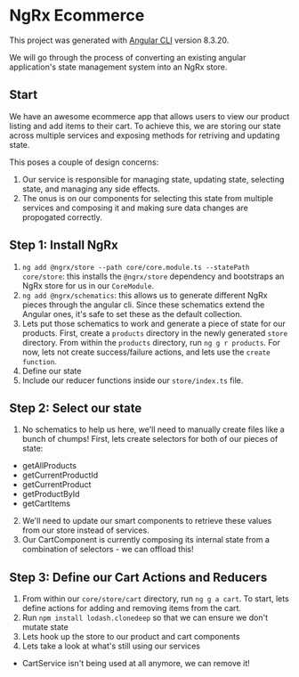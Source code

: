 # NgRx Ecommerce

This project was generated with [Angular CLI](https://github.com/angular/angular-cli) version 8.3.20.

We will go through the process of converting an existing angular application's state management system into an NgRx store.

## Start
We have an awesome ecommerce app that allows users to view our product listing and add items to their cart. To achieve this, we are storing our state across multiple services and exposing methods for retriving and updating state.

This poses a couple of design concerns:
1. Our service is responsible for managing state, updating state, selecting state, and managing any side effects.
2. The onus is on our components for selecting this state from multiple services and composing it and making sure data changes are propogated correctly.

## Step 1: Install NgRx
1. `ng add @ngrx/store --path core/core.module.ts --statePath core/store`: this installs the `@ngrx/store` dependency and bootstraps an NgRx store for us in our `CoreModule`.
2. `ng add @ngrx/schematics`: this allows us to generate different NgRx pieces through the angular cli. Since these schematics extend the Angular ones, it's safe to set these as the default collection.
3. Lets put those schematics to work and generate a piece of state for our products. First, create a `products` directory in the newly generated `store` directory. From within the `products` directory, run `ng g r products`. For now, lets not create success/failure actions, and lets use the `create function`.
4. Define our state
5. Include our reducer functions inside our `store/index.ts` file.

## Step 2: Select our state
1. No schematics to help us here, we'll need to manually create files like a bunch of chumps! First, lets create selectors for both of our pieces of state:
- getAllProducts
- getCurrentProductId
- getCurrentProduct
- getProductById
- getCartItems
2. We'll need to update our smart components to retrieve these values from our store instead of services.
3. Our CartComponent is currently composing its internal state from a combination of selectors - we can offload this!

## Step 3: Define our Cart Actions and Reducers
1. From within our `core/store/cart` directory, run `ng g a cart`. To start, lets define actions for adding and removing items from the cart.
2. Run `npm install lodash.clonedeep` so that we can ensure we don't mutate state
3. Lets hook up the store to our product and cart components
4. Lets take a look at what's still using our services
- CartService isn't being used at all anymore, we can remove it!